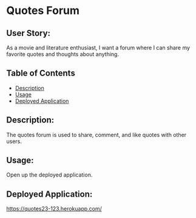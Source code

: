 # Quotes Forum
  ## User Story:
  As a movie and literature enthusiast, I want a forum where I can share my favorite quotes and thoughts about anything.
  ## Table of Contents 
  - [Description](#description)
  - [Usage](#usage)
  - [Deployed Application](#deployed-application)
  ## Description:
  The quotes forum is used to share, comment, and like quotes with other users.
  ## Usage:
  Open up the deployed application.
  ## Deployed Application:
  https://quotes23-123.herokuapp.com/
  
